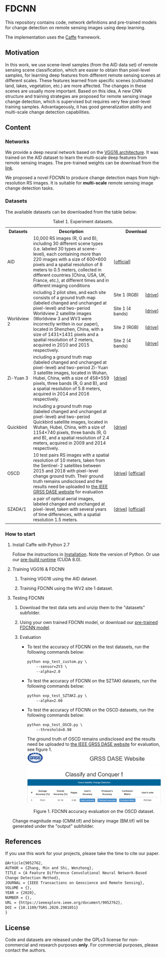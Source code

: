 # FDCNN

This repository contains code, network definitions and pre-trained models for change detection on remote sensing images using deep learning.

The implementation uses the [Caffe](https://github.com/BVLC/caffe) framework.

## Motivation


In this work, we use scene-level samples (from the AID data set) of remote sensing scene classification, which are easier to obtain than pixel-level samples, for learning deep features from different remote sensing scenes at different scales. These features learned from specific scenes (cultivated land, lakes, vegetation, etc.) are more affected. The changes in these scenes are usually more important. Based on this idea, A new CNN structure and training strategies are proposed for remote sensing image change detection, which is supervised but requires very few pixel-level training samples. Advantageously, it has good generalization ability and multi-scale change detection capabilities.


## Content

###  Networks

We provide a deep neural network based on the [VGG16 architecture](https://arxiv.org/abs/1409.1556). It was trained on the AID dataset to learn the multi-scale deep features from remote sensing images. The pre-trained weights can be download from the [link](https://drive.google.com/open?id=1mAH0Hj9qi2M4GzVaNKe9xJkyeYMf2TLO).

We proposed a novel FDCNN to produce change detection maps from high-resolution RS images. It is suitable for **multi-scale** remote sensing image change detection tasks.


### Datasets

The available datasets can be downloaded from the table below:

<table>
<caption>Tabel 1. Experiment datasets.</caption>
	<tr>
	    <th width="15%">Datasets</th>
	    <th>Description</th>
	    <th width="30%" colspan="2" >Download</th>
	</tr>
    <tr>
	    <td>AID</td>
        <td>10,000 RS images (R, G and B), including 30 different scene types (i.e. labeled 30 types at scene-level), each containing more than 220 images with a size of 600×600 pixels and a spatial resolution of 8 meters to 0.5 meters, collected in different countries (China, USA, UK, France, etc.), at different times and in different imaging conditions</td>
        <td colspan="2">[<a href="http://www.lmars.whu.edu.cn/xia/AID-project.html" target="_blank">official</a>]</td>
	</tr>
    <tr>
	    <td rowspan = "4">Worldview 2 </td>
        <td rowspan = "4">including 2 pilot sites, and each site consists of a ground truth map (labeled changed and unchanged at pixel-level) and two-period Worldview 2 satellite images (Worldview 3 and WV3 were incorrectly written in our paper), located in Shenzhen, China, with a size of 1431×1431 pixels and a spatial resolution of 2 meters, acquired in 2010 and 2015 respectively.</td>
        <td>Site 1 (RGB)</td>
        <td>[<a href="https://drive.google.com/open?id=1ES5bALNZcS5AwiLZKuZW-aBNYiac80Nz" target="_blank">drive</a>]</td>
	</tr>
    <tr>
	    <td>Site 1 (4 bands) </td>
        <td>[<a href="https://drive.google.com/open?id=1FGircw3RANRM1L6hauZJ6iRXWSIVvoly" target="_blank">drive</a>]</td>
    </tr>
    <tr>
	    <td>Site 2 (RGB)</td>
        <td>[<a href="https://drive.google.com/open?id=1x9RdNV6AQpSYHeY0amjVJZWEng-IQpXm" target="_blank">drive</a>]</td>
    </tr>
    <tr>
	    <td>Site 2 (4 bands)</td>
        <td>[<a href="https://drive.google.com/open?id=12HS3eD0iDpqRb9qwR-QEG5qbqea-k9J_" target="_blank">drive</a>]</td>
    </tr>
    <tr>
	    <td>Zi-Yuan 3</td>
        <td>including a ground truth map (labeled changed and unchanged at pixel-level) and two-period Zi-Yuan 3 satellite images, located in Wuhan, Hubei, China, with a size of 458×559 pixels, three bands (R, G and B), and a spatial resolution of 5.8 meters, acquired in 2014 and 2016 respectively.</td>
        <td colspan="2">[<a href="https://drive.google.com/open?id=1yoVP5xc4dPA2sDwYIgVkMEjwCz7q9AdC" target="_blank">drive</a>]</td>
	</tr>
    <tr>
	    <td>Quickbird</td>
        <td>including a ground truth map (labeled changed and unchanged at pixel-level) and two-period Quickbird satellite images, located in Wuhan, Hubei, China, with a size of 1154×740 pixels, three bands (R, G and B), and a spatial resolution of 2.4 meters, acquired in 2009 and 2014 respectively.</td>
        <td colspan="2">[<a href="https://drive.google.com/open?id=1XuiNtqOtH0rQQq-LvVvY9YNt4qIaGEB0" target="_blank">drive</a>]</td>
	</tr>
    <tr>
	    <td>OSCD</td>
        <td> 10 test pairs RS images with a spatial resolution of 10 meters, taken from the Sentinel-2 satellites between 2015 and 2018 with pixel-level change ground truth. Their ground truth remains undisclosed and the results need be uploaded to <a href="http://dase.grss-ieee.org/" target="_blank">the IEEE GRSS DASE website</a> for evaluation</td>
        <td colspan="2">[<a href="https://drive.google.com/open?id=19g9V8LaZhLfmfDeEDpOtrz17cdpJP0sh" target="_blank">drive</a>] [<a href="https://ieee-dataport.org/open-access/oscd-onera-satellite-change-detection" target="_blank">official</a>]</td>
	</tr>
    <tr>
	    <td>SZADA/1</td>
        <td>a pair of optical aerial images, labeled changed and unchanged at pixel-level, taken with several years of time differences, with a spatial resolution 1.5 meters.</td>
        <td colspan="2">[<a href="https://drive.google.com/open?id=1nFSqjfen5pY6uQz7lXRDWUig-LtMHRcN" target="_blank">drive</a>] [<a href="http://web.eee.sztaki.hu/remotesensing/airchange_benchmark.html" target="_blank">official</a>]</td>
	</tr>
    
</table> 

### How to start

1. Install Caffe with Python 2.7

	Follow the instructions in [Installation](http://caffe.berkeleyvision.org/installation.html). Note the version of Python. Or use our [pre-build runtime](https://drive.google.com/open?id=1OLIgpx0Jy6LT0KCkgYLcb0d3FvAJXEA0) (CUDA 8.0).

2. Training VGG16 & FDCNN

    1. Training VGG16 using the AID dataset.
   
    2. Training FDCNN using the WV2 site 1 dataset.


3. Testing FDCNN

    1. Download the test data sets and unzip them to the "datasets"  subfolder.
    
    2. Using your own trained FDCNN model, or download our [pre-trained FDCNN model](https://drive.google.com/open?id=1v1Q9gOqgzk657aaPWfEirSR-aJafF7BS).
    
    3. Evaluation
    
        - To test the accuracy of FDCNN on the test datasets, run the following commands below:
            ```
            python exp_test_custom.py \
                --sensor=ZY3 \
                --alpha=2.0
            ```

        - To test the accuracy of FDCNN on the SZTAKI datasets, run the following commands below:
            ```
            python exp_test_SZTAKI.py \
                --alpha=2.66
            ```
        
        - To test the accuracy of FDCNN on the OSCD datasets, run the following commands below:
            ```
            python exp_test_OSCD.py \
                --threshold=0.98
            ```
            The ground truth of OSCD remains undisclosed and the results need be uploaded to [the IEEE GRSS DASE website](http://dase.grss-ieee.org/) for evaluation, see figure 1.
            ![](/output/OSCD.png)
            <center>Figure 1. FDCNN accuracy evaluation on the OSCD dataset.</center>
    
    Change magnitude map (CMM.tif) and binary image (BM.tif) will be generated under the "output" subfolder.

## References

If you use this work for your projects, please take the time to cite our paper.

```
@Article{9052762,
AUTHOR = {Zhang, Min and Shi, Wenzhong},
TITLE = {A Feature Difference Convolutional Neural Network-Based Change Detection Method},
JOURNAL = {IEEE Transactions on Geoscience and Remote Sensing},
VOLUME = {},
YEAR = {2020},
NUMBER = {},
URL = {https://ieeexplore.ieee.org/document/9052762},
DOI = {10.1109/TGRS.2020.2981051}
}
```

## License

Code and datasets are released under the GPLv3 license for non-commercial and research purposes **only**. For commercial purposes, please contact the authors.


